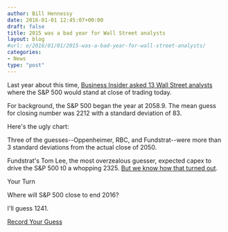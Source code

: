```yaml
---
author: Bill Hennessy
date: 2016-01-01 12:45:07+00:00
draft: false
title: 2015 was a bad year for Wall Street analysts
layout: blog
#url: e/2016/01/01/2015-was-a-bad-year-for-wall-street-analysts/
categories:
- News
type: "post"
---
```


Last year about this time, [Business Insider asked 13 Wall Street analysts](https://www.businessinsider.com/wall-street-2015-sp-500-forecasts-2015-1) where the S&P 500 would stand at close of trading today.

For background, the S&P 500 began the year at 2058.9. The mean guess for closing number was 2212 with a standard deviation of 83.

Here's the ugly chart: 



Three of the guesses--Oppenheimer, RBC, and Fundstrat--were more than 3 standard deviations from the actual close of 2050.

Fundstrat's Tom Lee, the most overzealous guesser, expected capex to drive the S&P 500 t0 a whopping 2325. [But we know how that turned out](https://hennessysview.com/2015/12/31/2016-bad-year/).

Your Turn

Where will S&P 500 close to end 2016?

I'll guess 1241.

[Record Your Guess](https://bhennessy.typeform.com/to/SqZwZb)

